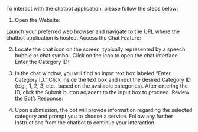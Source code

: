 To interact with the chatbot application, please follow the steps below:

1. Open the Website:

Launch your preferred web browser and navigate to the URL where the chatbot application is hosted.
Access the Chat Feature:

2. Locate the chat icon on the screen, typically represented by a speech bubble or chat symbol.
Click on the icon to open the chat interface.
Enter the Category ID:

3. In the chat window, you will find an input text box labeled “Enter Category ID.”
Click inside the text box and input the desired Category ID (e.g., 1, 2, 3, etc., based on the available categories).
After entering the ID, click the Submit button adjacent to the input box to proceed.
Review the Bot’s Response:

4. Upon submission, the bot will provide information regarding the selected category and prompt you to choose a service.
Follow any further instructions from the chatbot to continue your interaction.
